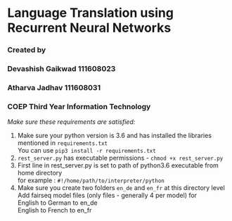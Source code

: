 # Language Translation using Recurrent Neural Networks

### Created by
### Devashish Gaikwad 111608023
### Atharva Jadhav 111608031
### COEP Third Year Information Technology

*Make sure these requirements are satisfied:*
1. Make sure your python version is 3.6 and has installed the libraries mentioned in `requirements.txt`\
 You can use `pip3 install -r requirements.txt`
2. `rest_server.py` has executable permissions - `chmod +x rest_server.py`
3. First line in rest_server.py is set to path of python3.6 executable from home directory\
 for example : `#!/home/path/to/interpreter/python`
4. Make sure you create two folders `en_de` and `en_fr` at this directory level\
 Add fairseq model files (only files - generally 4 per model) for \
 English to German to en_de\
 English to French to en_fr